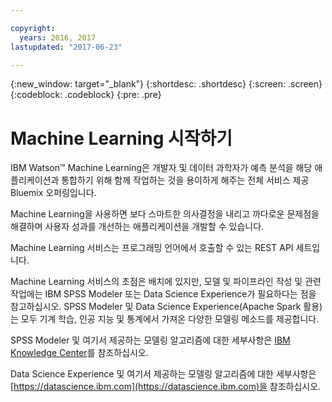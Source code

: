 ```yaml
---

copyright:
  years: 2016, 2017
lastupdated: "2017-06-23"

---
```


{:new_window: target="_blank"}
{:shortdesc: .shortdesc}
{:screen: .screen}
{:codeblock: .codeblock}
{:pre: .pre}

# Machine Learning 시작하기


IBM Watson™ Machine Learning은 개발자 및 데이터 과학자가 예측 분석을 해당 애플리케이션과 통합하기 위해 함께 작업하는 것을 용이하게
해주는 전체 서비스 제공 Bluemix 오퍼링입니다. 

Machine Learning을 사용하면 보다 스마트한 의사결정을 내리고 까다로운 문제점을 해결하며 사용자 성과를 개선하는 애플리케이션을 개발할 수 있습니다. 

Machine Learning 서비스는 프로그래밍 언어에서 호출할 수 있는 REST API 세트입니다. 

Machine Learning 서비스의 초점은
배치에 있지만, 모델 및 파이프라인 작성 및 관련 작업에는 IBM SPSS Modeler 또는
Data Science Experience가 필요하다는 점을 참고하십시오. SPSS Modeler 및 Data Science Experience(Apache Spark 활용)는 모두 기계 학습, 인공 지능 및 통계에서 가져온 다양한 모델링 메소드를 제공합니다. 

SPSS Modeler 및 여기서 제공하는 모델링 알고리즘에 대한 세부사항은
[IBM Knowledge Center]()를 참조하십시오. 

Data Science Experience 및 여기서 제공하는 모델링 알고리즘에 대한 세부사항은 [https://datascience.ibm.com](https://datascience.ibm.com)을 참조하십시오. 
